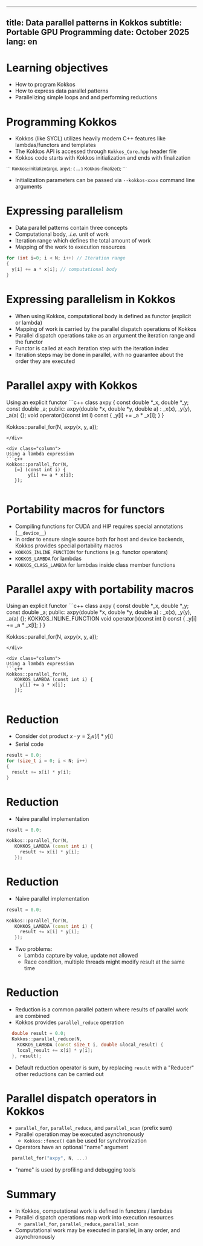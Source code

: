 <!--
SPDX-FileCopyrightText: 2025 CSC - IT Center for Science Ltd. <www.csc.fi>

SPDX-License-Identifier: CC-BY-4.0
-->

---
title:  Data parallel patterns in Kokkos
subtitle: Portable GPU Programming
date: October 2025
lang:     en
---

# Learning objectives

- How to program Kokkos
- How to express data parallel patterns
- Parallelizing simple loops and and performing reductions

# Programming Kokkos

- Kokkos (like SYCL) utilizes heavily modern C++ features like lambdas/functors and templates
- The Kokkos API is accessed through `Kokkos_Core.hpp` header file
- Kokkos code starts with Kokkos initialization and ends with finalization
<small>
```
Kokkos::initialize(argc, argv);
{
...
}
Kokkos::finalize();
```
</small>

- Initialization parameters can be passed via `--kokkos-xxxx` command line arguments

# Expressing parallelism

- Data parallel patterns contain three concepts
- Computational body, *.i.e.* unit of work
- Iteration range which defines the total amount of work
- Mapping of the work to execution resources

```c++
for (int i=0; i < N; i++) // Iteration range
{
  y[i] += a * x[i]; // computational body
}
```

# Expressing parallelism in Kokkos

- When using Kokkos, computational body is defined as functor (explicit or lambda)
- Mapping of work is carried by the parallel dispatch operations of Kokkos
- Parallel dispatch operations take as an argument the iteration range and the functor
- Functor is called at each iteration step with the iteration index
- Iteration steps may be done in parallel, with no guarantee about the order they are executed

# Parallel axpy with Kokkos

<div class="column">
Using an explicit functor
```c++
class axpy {
  const double *_x, 
  double *_y;
  const double _a;
public:
  axpy(double *x, double *y, double a) :
    _x(x), _y(y), _a(a) {};
  void operator()(const int i) const {
    _y[i] += _a * _x[i];
  }
}

Kokkos::parallel_for(N, axpy(x, y, a));
```
</div>

<div class="column">
Using a lambda expression
```c++
Kokkos::parallel_for(N,
   [=] (const int i) {
        y[i] += a * x[i];
   });
```
</div>

# Portability macros for functors

- Compiling functions for CUDA and HIP requires special annotations (`__device__`)
- In order to ensure single source both for host and device backends, Kokkos provides special 
  portability macros
- `KOKKOS_INLINE_FUNCTION` for functions (e.g. functor operators)
- `KOKKOS_LAMBDA` for lambdas
- `KOKKOS_CLASS_LAMBDA` for lambdas inside class member functions

# Parallel axpy with portability macros

<div class="column">
Using an explicit functor
```c++
class axpy {
  const double *_x, 
  double *_y;
  const double _a;
public:
  axpy(double *x, double *y, double a) :
    _x(x), _y(y), _a(a) {};
  KOKKOS_INLINE_FUNCTION
  void operator()(const int i) const {
    _y[i] += _a * _x[i];
  }
}

Kokkos::parallel_for(N, axpy(x, y, a));
```
</div>

<div class="column">
Using a lambda expression
```c++
Kokkos::parallel_for(N,
   KOKKOS_LAMBDA (const int i) {
     y[i] += a * x[i];
   });
```
</div>

# Reduction

- Consider dot product $x \cdot y = \sum_i x[i] * y[i]$
- Serial code
```c++
result = 0.0;
for (size_t i = 0; i < N; i++)
{
  result += x[i] * y[i];
}
```

# Reduction

- Naive parallel implementation
```c++
result = 0.0;

Kokkos::parallel_for(N,
   KOKKOS_LAMBDA (const int i) {
     result += x[i] * y[i];
   });
```

# Reduction

- Naive parallel implementation
```c++
result = 0.0;

Kokkos::parallel_for(N,
   KOKKOS_LAMBDA (const int i) {
     result += x[i] * y[i];
   });
```
- Two problems:
    - Lambda capture by value, update not allowed
    - Race condition, multiple threads might modify result at the same time

# Reduction

- Reduction is a common parallel pattern where results of parallel work are combined
- Kokkos provides `parallel_reduce` operation
```c++
  double result = 0.0;
  Kokkos::parallel_reduce(N,
    KOKKOS_LAMBDA (const size_t i, double &local_result) {
    local_result += x[i] * y[i];
  }, result);
```
- Default reduction operator is sum, by replacing `result` with a "Reducer" other reductions can be carried out 

# Parallel dispatch operators in Kokkos

- `parallel_for`, `parallel_reduce`, and `parallel_scan` (prefix sum)
- Parallel operation may be executed asynchronously
    - `Kokkos::fence()` can be used for synchronization
- Operators have an optional "name" argument
```c++
  parallel_for("axpy", N, ...)
```
- "name" is used by profiling and debugging tools

# Summary

- In Kokkos, computational work is defined in functors / lambdas
- Parallel dispatch operations map work into execution resources
    - `parallel_for`, `parallel_reduce`, `parallel_scan`
- Computational work may be executed in parallel, in any order, and asynchronously
